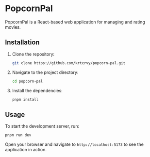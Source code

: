 # PopcornPal

PopcornPal is a React-based web application for managing and rating movies.

## Installation

1. Clone the repository:
   ```sh
   git clone https://github.com/krtcrvy/popcorn-pal.git
   ```
2. Navigate to the project directory:
   ```sh
   cd popcorn-pal
   ```
3. Install the dependencies:
   ```sh
   pnpm install
   ```

## Usage

To start the development server, run:

```sh
pnpm run dev
```

Open your browser and navigate to `http://localhost:5173` to see the application in action.
